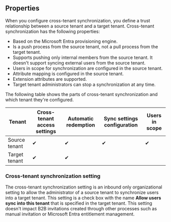 ## Properties

When you configure cross-tenant synchronization, you define a trust relationship between a source tenant and a target tenant. Cross-tenant synchronization has the following properties:

- Based on the Microsoft Entra provisioning engine.
- Is a push process from the source tenant, not a pull process from the target tenant.
- Supports pushing only internal members from the source tenant. It doesn't support syncing external users from the source tenant.
- Users in scope for synchronization are configured in the source tenant.
- Attribute mapping is configured in the source tenant.
- Extension attributes are supported.
- Target tenant administrators can stop a synchronization at any time.

The following table shows the parts of cross-tenant synchronization and which tenant they're configured.

| Tenant         | Cross-tenant access settings | Automatic redemption | Sync settings configuration | Users in scope |
|----------------|------------------------------|----------------------|----------------------------|----------------|
| Source tenant  | ✔                            | ✔                    | ✔                          | ✔              |
| Target tenant  | ✔                            | ✔                    |                            |                |

### Cross-tenant synchronization setting

The cross-tenant synchronization setting is an inbound only organizational setting to allow the administrator of a source tenant to synchronize users into a target tenant. This setting is a check box with the name **Allow users sync into this tenant** that is specified in the target tenant. This setting doesn't impact B2B invitations created through other processes such as manual invitation or Microsoft Entra entitlement management.